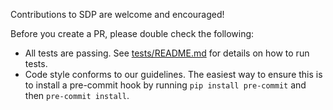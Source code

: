 Contributions to SDP are welcome and encouraged!

Before you create a PR, please double check the following:

- All tests are passing. See [tests/README.md](tests/README.md) for details on how to run tests.
- Code style conforms to our guidelines. The easiest way to ensure this is to
  install a pre-commit hook by running `pip install pre-commit` and then
  `pre-commit install`.
